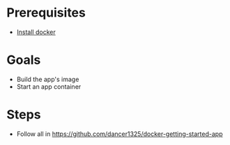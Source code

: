 # Prerequisites
* [Install docker](https://docs.docker.com/get-docker/)

# Goals
* Build the app's image
* Start an app container

# Steps
* Follow all in https://github.com/dancer1325/docker-getting-started-app